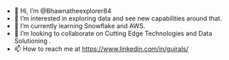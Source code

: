 - 👋 Hi, I’m @Bhawnatheexplorer84
- 👀 I’m interested in exploring data and see new capabilities around that.
- 🌱 I’m currently learning Snowflake and AWS.
- 💞️ I’m looking to collaborate on Cutting Edge Technologies and Data Solutioning .
- 📫 How to reach me at https://www.linkedin.com/in/gujrals/

<!---
Bhawnatheexplorer84/Bhawnatheexplorer84 is a ✨ special ✨ repository because its `README.md` (this file) appears on your GitHub profile.
You can click the Preview link to take a look at your changes.
--->
